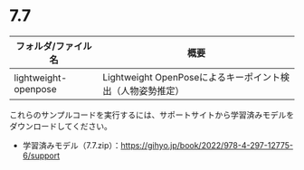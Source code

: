 # 7.7

| フォルダ/ファイル名  | 概要                                                       |
| -------------------- | ---------------------------------------------------------- |
| lightweight-openpose | Lightweight OpenPoseによるキーポイント検出（人物姿勢推定） |

これらのサンプルコードを実行するには、サポートサイトから学習済みモデルをダウンロードしてください。  

* 学習済みモデル（7.7.zip）：https://gihyo.jp/book/2022/978-4-297-12775-6/support
